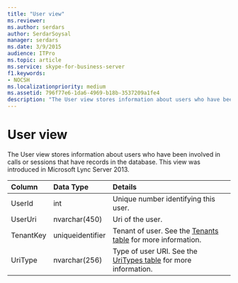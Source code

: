 ```yaml
---
title: "User view"
ms.reviewer: 
ms.author: serdars
author: SerdarSoysal
manager: serdars
ms.date: 3/9/2015
audience: ITPro
ms.topic: article
ms.service: skype-for-business-server
f1.keywords:
- NOCSH
ms.localizationpriority: medium
ms.assetid: 796f77e6-1da6-4969-b18b-3537209a1fe4
description: "The User view stores information about users who have been involved in calls or sessions that have records in the database. This view was introduced in Microsoft Lync Server 2013."
---
```


# User view
 
The User view stores information about users who have been involved in calls or sessions that have records in the database. This view was introduced in Microsoft Lync Server 2013.
  
|**Column**|**Data Type**|**Details**|
|:-----|:-----|:-----|
|UserId  <br/> |int  <br/> |Unique number identifying this user.  <br/> |
|UserUri  <br/> |nvarchar(450)  <br/> |Uri of the user.  <br/> |
|TenantKey  <br/> |uniqueidentifier  <br/> |Tenant of user. See the [Tenants table](tenants.md) for more information. <br/> |
|UriType  <br/> |nvarchar(256)  <br/> |Type of user URI. See the [UriTypes table](uritypes.md) for more information. <br/> |
   

